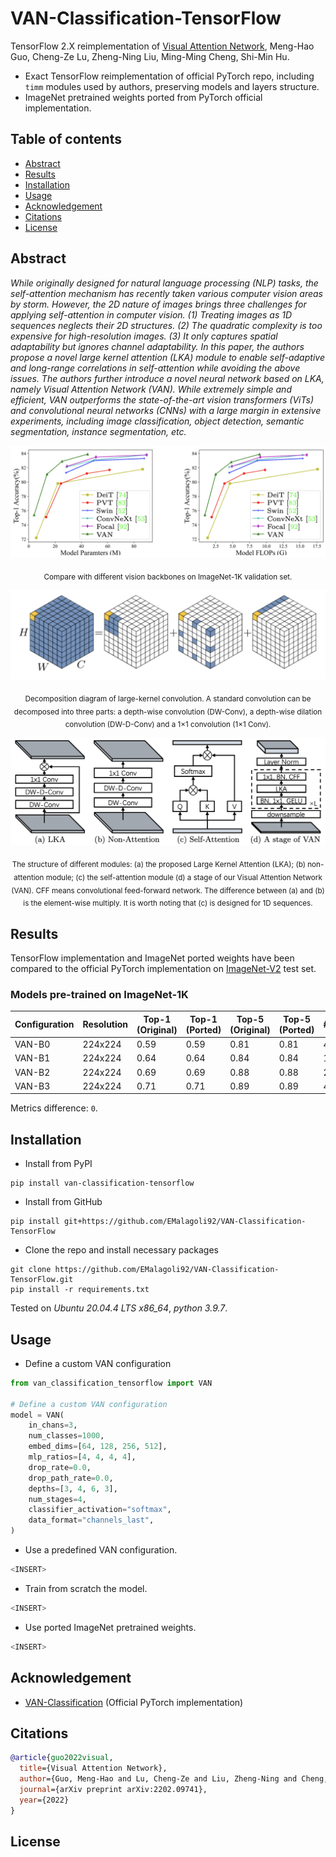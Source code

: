 # VAN-Classification-TensorFlow
TensorFlow 2.X reimplementation of [Visual Attention Network](https://arxiv.org/abs/2202.09741v5), Meng-Hao Guo, Cheng-Ze Lu, Zheng-Ning Liu, Ming-Ming Cheng, Shi-Min Hu.
- Exact TensorFlow reimplementation of official PyTorch repo, including `timm` modules used by authors, preserving models and layers structure.
- ImageNet pretrained weights ported from PyTorch official implementation.

## Table of contents
- [Abstract](#abstract)
- [Results](#results)
- [Installation](#installation)
- [Usage](#usage)
- [Acknowledgement](#acknowledgement)
- [Citations](#citations)
- [License](#license)

<div id="abstract"/>

## Abstract
*While originally designed for natural language processing (NLP) tasks, the self-attention mechanism has recently taken various computer vision areas by storm. However, the 2D nature of images brings three challenges for applying self-attention in computer vision. (1) Treating images as 1D sequences neglects their 2D structures. (2) The quadratic complexity is too expensive for high-resolution images. (3) It only captures spatial adaptability but ignores channel adaptability. In this paper, the authors propose a novel large kernel attention (LKA) module to enable self-adaptive and long-range correlations in self-attention while avoiding the above issues. The authors further introduce a novel neural network based on LKA, namely Visual Attention Network (VAN). While extremely simple and efficient, VAN outperforms the state-of-the-art vision transformers (ViTs) and convolutional neural networks (CNNs) with a large margin in extensive experiments, including image classification, object detection, semantic segmentation, instance segmentation, etc.*


![Alt text](https://github.com/EMalagoli92/VAN-Classification-TensorFlow/blob/main/assets/images/Comparsion.png?raw=true) 
<p align = "center"><sub>Compare with different vision backbones on ImageNet-1K validation set.</sub></p>


![Alt text](https://github.com/EMalagoli92/VAN-Classification-TensorFlow/blob/main/assets/images/decomposition.png?raw=true)
<p align = "center"><sub>Decomposition diagram of large-kernel convolution. A standard convolution can be decomposed into three parts: a depth-wise convolution (DW-Conv), a depth-wise dilation convolution (DW-D-Conv) and a 1×1 convolution (1×1 Conv).</sub></p>


![Alt text](https://github.com/EMalagoli92/VAN-Classification-TensorFlow/blob/main/assets/images/LKA.png?raw=true)
<p align = "center"><sub>The structure of different modules: (a) the proposed Large Kernel Attention (LKA); (b) non-attention module; (c) the self-attention module (d) a stage of our Visual Attention Network (VAN). CFF means convolutional feed-forward network. The difference between (a) and (b) is the element-wise multiply. It is worth noting that (c) is designed for 1D sequences.</sub></p>


<div id="results"/>

## Results
TensorFlow implementation and ImageNet ported weights have been compared to the official PyTorch implementation on [ImageNet-V2](https://www.tensorflow.org/datasets/catalog/imagenet_v2) test set.

### Models pre-trained on ImageNet-1K
| Configuration  | Resolution | Top-1 (Original) | Top-1 (Ported) | Top-5 (Original) | Top-5 (Ported) | #Params
| ------------- | ------------- | ------------- | ------------- | ------------- | ------------- | ------------- |
| VAN-B0 | 224x224 | 0.59 | 0.59 | 0.81 | 0.81 | 4.1M |
| VAN-B1 | 224x224 | 0.64 | 0.64 | 0.84 | 0.84 | 13.9M |
| VAN-B2 | 224x224 | 0.69 | 0.69 | 0.88 | 0.88 | 26.6M |
| VAN-B3 | 224x224 | 0.71 | 0.71 | 0.89 | 0.89 | 44.8M |

Metrics difference: `0`.


<div id="installation"/>

## Installation
- Install from PyPI
```
pip install van-classification-tensorflow
```
- Install from GitHub
```
pip install git+https://github.com/EMalagoli92/VAN-Classification-TensorFlow
```
- Clone the repo and install necessary packages 
```
git clone https://github.com/EMalagoli92/VAN-Classification-TensorFlow.git
pip install -r requirements.txt
```
Tested on *Ubuntu 20.04.4 LTS x86_64*, *python 3.9.7*.

<div id="usage"/>

## Usage
- Define a custom VAN configuration
```python
from van_classification_tensorflow import VAN

# Define a custom VAN configuration
model = VAN(
    in_chans=3,
    num_classes=1000,
    embed_dims=[64, 128, 256, 512],
    mlp_ratios=[4, 4, 4, 4],
    drop_rate=0.0,
    drop_path_rate=0.0,
    depths=[3, 4, 6, 3],
    num_stages=4,
    classifier_activation="softmax",
    data_format="channels_last",
)
```
- Use a predefined VAN configuration.
```python
<INSERT>
```
- Train from scratch the model.
```python
<INSERT>
```
- Use ported ImageNet pretrained weights.
```python
<INSERT>
```

<div id="acknowledgement"/>

## Acknowledgement
- [VAN-Classification](https://github.com/Visual-Attention-Network/VAN-Classification) (Official PyTorch implementation)


<div id="citations"/>

## Citations
```bibtex
@article{guo2022visual,
  title={Visual Attention Network},
  author={Guo, Meng-Hao and Lu, Cheng-Ze and Liu, Zheng-Ning and Cheng, Ming-Ming and Hu, Shi-Min},
  journal={arXiv preprint arXiv:2202.09741},
  year={2022}
}
```


<div id="license"/>

## License
